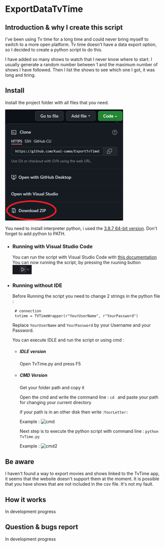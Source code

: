 # ExportDataTvTime

## Introduction & why I create this script

I've been using Tv time for a long time and could never bring myself to switch to a more open platform. Tv time doesn't have a data export option, so I decided to create a python script to do this. 

I have added so many shows to watch that I never know where to start. I usually generate a random number between 1 and the maximum number of shows I have followed. Then I list the shows to see which one I got, it was long and tiring.

## Install
Install the project folder with all files that you need.

![img](imgMarkdown/DownloadZipFile.png)

You need to install interpreter python, i used the [3.8.7 64-bit version](https://www.python.org/downloads/release/python-387/).
Don't forget to add python to PATH.
* ### Running with Visual Studio Code
    You can run the script with Visual Studio Code with [this documentation](https://code.visualstudio.com/docs/languages/python)
    You can now running the script, by pressing the ruuning button
    ![img](imgMarkdown/RunningButton.png)

* ### Running without IDE
  Before Running the script you need to change 2 strings in the python file :
   ``` 
    # connection
    tvtime = TVTimeWrapper(r"YourUserName", r"YourPassword")
    ```
    Replace ```YourUserName``` and ```YourPassword``` by your Username and your Password.

  You can execute IDLE and run the script or using cmd :
  * ##### IDLE version 
    Open TvTime.py and press F5

  * ##### CMD Version
    Get your folder path and copy it

    Open the cmd and write the command line :
        ```cd ``` and paste your path for changing your current directory

    if your path is in an other disk then write :```YourLetter:```

    Example :
    ![cmd](imgMarkdown/cmd.png)

    Next step is to execute the python script with command line : ```python TvTime.py ```

    Example :
    ![cmd2](imgMarkdown/cmd2.png)

## Be aware 
I haven't found a way to export movies and shows linked to the TvTime app, it seems that the website doesn't support them at the moment. It is possible that you have shows that are not included in the csv file. It's not my fault.

## How it works
In development progress

## Question & bugs report
In development progress
